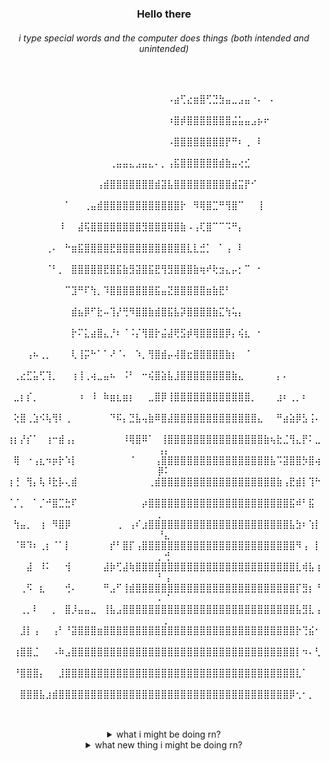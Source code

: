<h3 align="center">Hello there</h3>
<h6 align="center">i type special words and the computer does things (both intended and unintended)</h6>

<br>

<p align="center">
⠀⠀⠀⠀⠀⠀⠀⠀⠀⠀⠀⠀⠀⠀⠀⠀⠀⠀⠀⠀⠀⠀⠀⠀⠀⠠⣴⢋⣔⣶⣿⢋⣙⣳⣤⣀⣠⣤⠐⠄⠀⠄⠀⠀⠀⠀⠀⠀⠀⠀⠀
⠀⠀⠀⠀⠀⠀⠀⠀⠀⠀⠀⠀⠀⠀⠀⠀⠀⠀⠀⠀⠀⠀⠀⠀⠀⠰⣿⡾⣿⣿⣿⣿⣿⣿⣿⣬⣥⣤⣠⡦⠖⠀⠀⠀⠀⠀⠀⠀⠀⠀⠀
⠀⠀⠀⠀⠀⠀⠀⠀⠀⠀⠀⠀⠀⠀⠀⠀⠀⠀⠀⠀⠀⠀⠀⠀⠀⠠⣿⣿⣿⣿⣿⣿⣿⣿⡟⠛⠆⢀⠀⠇⠀⠀⠀⠀⠀⠀⠀⠀⠀⠀⠀
⠀⠀⠀⠀⠀⠀⠀⠀⠀⠀⠀⠀⠀⠀⠀⠀⢀⣤⣤⣄⣠⣤⣄⠄⡀⢠⣯⣿⣿⣿⣿⣿⣿⣾⣷⣤⢔⣊⠀⠀⠀⠀⠀⠀⠀⠀⠀⠀⠀⠀⠀
⠀⠀⠀⠀⠀⠀⠀⠀⠀⠀⠀⠀⠀⠀⢠⣾⣿⣿⣿⣿⣿⣿⣿⣾⣽⣧⣿⣿⣿⣿⣿⣿⣿⣿⣿⣾⣭⡟⠊⠀⠀⠀⠀⠀⠀⠀⠀⠀⠀⠀⠀
⠀⠀⠀⠀⠀⠀⠀⠀⠀⠁⠀⠀⢀⣤⣾⣿⣿⣿⣿⣿⣿⣿⣿⣿⣿⣿⣿⡗⠀⠻⢿⣿⣉⠛⢻⣿⠉⠀⠀⢸⠀⠀⠀⠀⠀⠀⠀⠀⠀⠀⠀
⠀⠀⠀⠀⠀⠀⠀⠀⠸⠀⠀⣼⢯⣿⣿⣿⣿⣿⣿⣿⣿⣻⣿⣿⣿⢿⣿⣷⠠⢠⢏⣿⠉⠉⠩⠛⡄⠀⠀⠀⠀⠀⠀⠀⠀⠀⠀⠀⠀⠀⠀
⠀⠀⠀⠀⠀⠀⢀⠄⠀⠓⣶⣯⣿⣿⣿⣿⣟⣿⣿⣿⣿⣿⣿⣿⣿⣿⣿⣿⣇⣇⣚⡁⠀⠁⢠⠀⠇⠀⠀⠀⠀⠀⠀⠀⠀⠀⠀⠀⠀⠀⠀
⠀⠀⠀⠀⠀⠀⠈⠃⡀⠀⣿⣿⣿⣿⣿⣟⣿⣯⣷⣻⣽⣿⣯⣟⢻⣻⣿⣿⣿⣷⢶⠞⢗⣲⣄⡤⡂⠉⠀⠂⠀⠀⠀⠀⠀⠀⠀⠀⠀⠀⠀
⠀⠀⠀⠀⠀⠀⠀⠀⠀⠉⣹⠛⠏⢳⡀⠹⣿⣿⣿⣿⣿⣿⣿⣯⣤⣝⣿⣿⣿⣿⣿⣶⣷⣟⠃⠀⠀⠀⠀⠀⠀⠀⠀⠀⠀⠀⠀⠀⠀⠀⠀
⠀⠀⠀⠀⠀⠀⠀⠀⠀⠀⣾⣦⡿⠋⣗⠤⢹⡜⢛⠻⣿⣿⣷⣾⣿⣯⣧⡽⣿⣿⣿⣿⣷⣍⢳⢥⡄⠀⠀⠀⠀⠀⠀⠀⠀⠀⠀⠀⠀⠀⠀
⠀⠀⠀⠀⠀⠀⠀⠀⠀⠀⡗⠍⣅⣴⣿⣄⡘⠆⠈⠨⡌⢻⣿⡗⣬⣼⢟⣫⡾⢿⣿⣿⣿⣿⡿⡄⢮⣆⠀⠂⠀⠀⠀⠀⠀⠀⠀⠀⠀⠀⠀
⠀⠀⠀⢠⠦⢀⡀⠀⠀⠀⢇⢸⡭⠓⠁⠁⠜⠈⠄⠀⠱⡀⢻⣿⣾⡤⢼⣿⣖⣿⣿⣿⣿⣿⣷⡆⠀⠈⠀⠀⠀⠀⠀⠀⠀⠀⠀⠀⠀⠀⠀
⠀⢀⣔⣋⣥⢋⢹⡀⠀⠀⢰⢸⢀⢴⣀⣤⠦⠀⠨⠃⠀⠒⢮⣿⣵⣧⣸⣿⣿⣿⣿⣿⣿⣿⣿⣷⣄⠀⠀⠀⠀⠀⡄⠄⠀⠀⠀⠀⠀⠀⠀
⠀⣀⡆⡎⡀⠀⠀⠀⠀⠀⠀⠰⠀⠸⠀⠷⣶⣆⣶⡆⠀⠀⣀⣿⡿⢸⣿⣿⣿⣿⣿⣿⣿⣿⣿⣿⣿⣿⡀⠀⠀⠀⣰⠆⢀⡀⠆⠀⠀⠀⠀
⠀⢕⣿⢀⣱⠪⢧⢻⠇⢀⠀⠀⠀⠀⠀⠀⠙⠯⡄⣙⣧⢤⣷⠿⣿⣼⣿⣿⣿⣿⣿⣿⣿⣿⣿⣿⣿⣿⣿⣄⠀⠀⠛⣴⣵⡿⣣⢨⠄⠀⠀
⢰⡆⡜⡎⠁⠀⢰⠒⣾⢠⡄⠀⠀⠀⠀⠀⠀⠀⠸⢿⣿⠿⠁⠀⢸⣿⣿⣿⣿⣿⣿⣿⣿⣿⣿⣿⣿⣿⣿⣿⣷⢦⣗⣈⢻⣄⡟⠅⣀⢠⡄
⠀⢿⠀⠐⢠⣆⠲⡶⡗⠱⡇⠀⠀⠀⠀⠀⠀⠀⠀⠈⠀⠀⠀⢠⣿⣿⣿⣿⣿⣿⣿⣿⣿⣿⣿⣿⣿⣿⣿⣿⣿⣧⠩⣽⣿⣿⡳⣿⢴⡿⠅
⢰⢘⠀⢻⡄⢧⠸⣗⡧⢄⣾⠀⠀⠀⠀⠀⠀⠀⠀⠀⠀⠀⢀⣾⣿⣿⣿⣿⣿⣿⣿⣿⣿⣿⣿⣿⣿⣿⣿⣿⣿⣿⣷⢠⣟⣾⡇⢹⠓⠀⠀
⠈⡈⡀⠀⠁⡈⠚⣿⣉⣓⠏⠀⠀⠀⠀⠀⠀⠀⠀⠀⠀⡴⣿⣿⣿⣿⣿⣿⣿⣿⣿⣿⣿⣿⣿⣿⣿⣿⣿⣿⣿⣿⣿⣿⣯⠾⠃⣯⠀⡀⠀
⠀⢳⣤⡀⠀⢰⠀⠻⣿⡿⠀⠀⠀⠀⠀⠀⠀⢀⠀⢠⠎⣰⣿⣿⣿⣿⣿⣿⣿⣿⣿⣿⣿⣿⣿⣿⣿⣿⣿⣿⣿⣿⣿⣿⣧⣳⠆⢱⡇⠘⣄
⠀⠈⠿⠹⠆⢀⡆⠈⠁⡇⠀⠀⠀⠀⠀⠀⡞⠃⣿⡏⢠⣿⣿⣿⣿⣿⣿⣿⣿⣿⣿⣿⣿⣿⣿⣿⣿⣿⣿⣿⣿⣿⣿⣿⣿⠻⢠⠀⡇⡀⢚
⠀⠀⠀⣼⠀⠸⠅⠀⠀⢺⠀⠀⠀⠀⠀⣼⡷⢋⣼⢷⣿⣿⣿⣿⣿⣿⣿⣿⣿⣿⣿⣿⣿⣿⣿⣿⣿⣿⣿⣿⣿⣿⣿⣿⣿⣇⢾⣧⢰⠃⢠
⠀⠀⢀⠫⠀⣆⠀⠀⠀⢚⠄⠀⠀⠀⠀⠛⣠⠋⢸⣾⣿⣿⣿⣿⣿⣿⣿⣿⣿⣿⣿⣿⣿⣿⣿⣿⣿⣿⣿⣿⣿⣿⣿⣿⣿⡏⣻⡆⠘⠄⠈
⠀⠀⢀⡀⠇⠀⠀⡀⠀⣿⡸⣤⣤⣀⠀⢸⣧⣠⣿⣿⣿⣿⣿⣿⣿⣿⣿⣿⣿⣿⣿⣿⣿⣿⣿⣿⣿⣿⣿⣿⣿⣿⣿⣿⣿⣧⣻⣇⢠⠀⡀
⠀⠀⣸⡇⢠⠀⠀⢠⠃⠘⣽⣿⣿⣿⣶⣿⣿⣿⣿⣿⣿⣿⣿⣿⣿⣿⣿⣿⣿⣿⣿⣿⣿⣿⣿⣿⣿⣿⣿⣿⣿⣿⣿⣿⣿⡗⢙⣮⠂⠀⠀
⠀⢰⣿⣿⣈⠀⠀⠠⠷⣠⣿⣿⣿⣿⣿⣿⣿⣿⣿⣿⣿⣿⣿⣿⣿⣿⣿⣿⣿⣿⣿⣿⣿⣿⣿⣿⣿⣿⣿⣿⣿⣿⣿⣿⣿⡇⠲⠄⢃⠀⠀
⠀⠘⣿⣿⣿⡄⠀⠀⣸⣿⣿⣿⣿⣿⣿⣿⣿⣿⣿⣿⣿⣿⣿⣿⣿⣿⣿⣿⣿⣿⣿⣿⣿⣿⣿⣿⣿⣿⣿⣿⣿⣿⣿⣿⣿⣇⠁⠀⠀⠀⠀
⠀⠀⣿⣿⣿⣧⣰⣾⣿⣿⣿⣿⣿⣿⣿⣿⣿⣿⣿⣿⣿⣿⣿⣿⣿⣿⣿⣿⣿⣿⣿⣿⣿⣿⣿⣿⣿⣿⣿⣿⣿⣿⣿⣿⡿⢂⠂⡀⠀⠀
</p>⠀

<br>

<details align="center">
  <summary>what i might be doing rn?</summary>
  <i>refactoring the refactor of my last refactor</i>
</details>

<details align="center">
  <summary align="center">what new thing i might be doing rn?</summary>
  <img src="https://github.com/nitinrawat111/nitinrawat111/blob/main/Rust.jpg" alt="RUST" align="center" width=500 >
</details>

